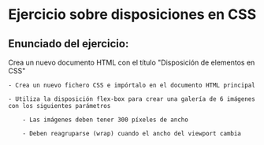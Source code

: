 # Ejercicio sobre disposiciones en CSS

## Enunciado del ejercicio:

Crea un nuevo documento HTML con el título "Disposición de elementos en CSS"

    - Crea un nuevo fichero CSS e impórtalo en el documento HTML principal

    - Utiliza la disposición flex-box para crear una galería de 6 imágenes con los siguientes parámetros

        - Las imágenes deben tener 300 píxeles de ancho

        - Deben reagruparse (wrap) cuando el ancho del viewport cambia